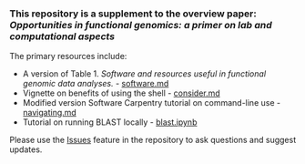 ### This repository is a supplement to the overview paper: _Opportunities in functional genomics: a primer on lab and computational aspects_

The primary resources include:
- A version of Table 1. _Software and resources useful in functional genomic data analyses._ - [software.md](https://github.com/sr320/fun-gen/blob/master/software.md)
- Vignette on benefits of using the shell - [consider.md](https://github.com/sr320/fun-gen/blob/master/consider.md)
- Modified version Software Carpentry tutorial on command-line use - [navigating.md](https://github.com/sr320/fun-gen/blob/master/navigating.md)
- Tutorial on running BLAST locally - [blast.ipynb](https://github.com/sr320/fun-gen/blob/master/blast.ipynb)


Please use the [Issues](https://github.com/sr320/fun-gen/issues) feature in the repository to ask questions and suggest updates.
